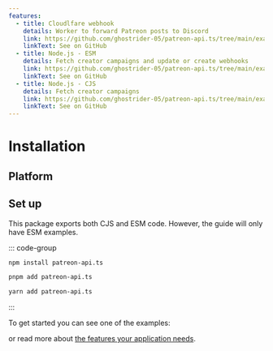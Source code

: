 ```yaml
---
features:
  - title: Cloudlfare webhook
    details: Worker to forward Patreon posts to Discord
    link: https://github.com/ghostrider-05/patreon-api.ts/tree/main/examples/cloudflare-webhook/
    linkText: See on GitHub
  - title: Node.js - ESM
    details: Fetch creator campaigns and update or create webhooks
    link: https://github.com/ghostrider-05/patreon-api.ts/tree/main/examples/node-esm/
    linkText: See on GitHub
  - title: Node.js - CJS
    details: Fetch creator campaigns
    link: https://github.com/ghostrider-05/patreon-api.ts/tree/main/examples/node-cjs/
    linkText: See on GitHub
---
```


# Installation

## Platform

<!-- @include: ../../README.md#compatibility -->

## Set up

This package exports both CJS and ESM code. However, the guide will only have ESM examples.

::: code-group

```sh [npm]
npm install patreon-api.ts
```

```sh [pnpm]
pnpm add patreon-api.ts
```

```sh [yarn]
yarn add patreon-api.ts
```

:::

<!-- @include: ../../README.md#api-versions -->

To get started you can see one of the examples:

<Features />

or read more about [the features your application needs](./features/).

<script setup>
import Features from '../.vitepress/components/DocFeatures.vue'
</script>

